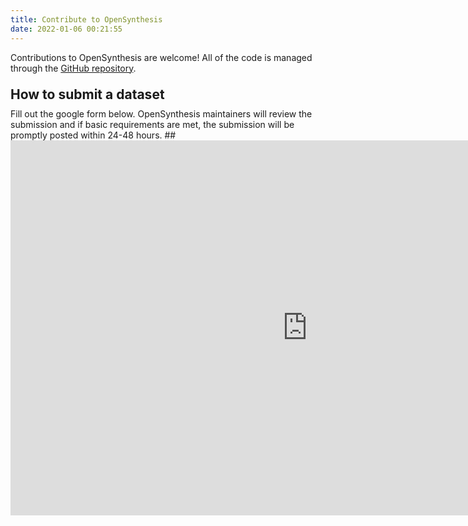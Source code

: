 ```yaml
---
title: Contribute to OpenSynthesis
date: 2022-01-06 00:21:55
---
```


Contributions to OpenSynthesis are welcome! All of the code is managed through the [GitHub repository](https://github.com/matthewbjane/opensynthesis).

<h2 style="margin: 1em 0em 0.5em 0em">How to submit a dataset</h2>
Fill out the google form below. OpenSynthesis maintainers will review the submission and if basic requirements are met, the submission will be promptly posted within 24-48 hours.
##

<iframe src="https://docs.google.com/forms/d/e/1FAIpQLSeP1HBMuN2kY5QitOJ8kQJcB8yWrRS86QYb5fe1XTqTn2AiNw/viewform?embedded=true" width="950" height="600" frameborder="0" marginheight="0" marginwidth="0">Loading…</iframe>
